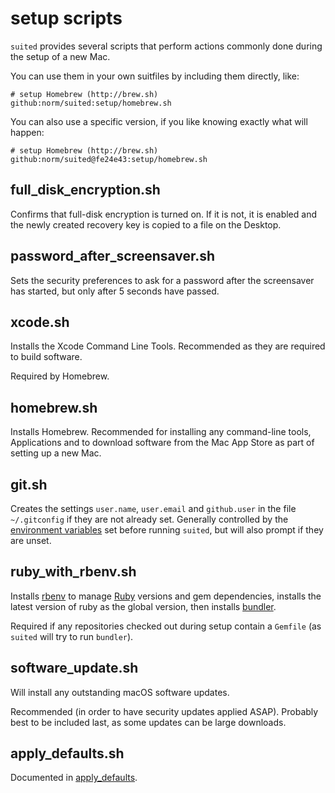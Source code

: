 setup scripts
=============

`suited` provides several scripts that perform actions commonly done
during the setup of a new Mac.

You can use them in your own suitfiles by including them directly, like:

    # setup Homebrew (http://brew.sh)
    github:norm/suited:setup/homebrew.sh

You can also use a specific version, if you like knowing exactly what will
happen:

    # setup Homebrew (http://brew.sh)
    github:norm/suited@fe24e43:setup/homebrew.sh



## full_disk_encryption.sh

Confirms that full-disk encryption is turned on. If it is not, it is enabled
and the newly created recovery key is copied to a file on the Desktop.


## password_after_screensaver.sh

Sets the security preferences to ask for a password after the screensaver
has started, but only after 5 seconds have passed.


## xcode.sh

Installs the Xcode Command Line Tools. Recommended as they are required to
build software.

Required by Homebrew.


## homebrew.sh

Installs Homebrew. Recommended for installing any command-line tools,
Applications and to download software from the Mac App Store as part of
setting up a new Mac.


## git.sh

Creates the settings `user.name`, `user.email` and `github.user` in the file
`~/.gitconfig` if they are not already set. Generally controlled by the
[environment variables][env] set before running `suited`, but will also prompt
if they are unset.

[env]: documentation/usage.markdown#environment-variables


## ruby_with_rbenv.sh

Installs [rbenv][rbenv] to manage [Ruby][ruby] versions and gem dependencies,
installs the latest version of ruby as the global version, then installs
[bundler][bundler].

Required if any repositories checked out during setup contain a `Gemfile`
(as `suited` will try to run `bundler`).

[rbenv]: https://github.com/rbenv/rbenv
[ruby]: https://www.ruby-lang.org/en/
[bundler]: http://bundler.io


## software_update.sh

Will install any outstanding macOS software updates.

Recommended (in order to have security updates applied ASAP). Probably best to
be included last, as some updates can be large downloads.


## apply_defaults.sh

Documented in [apply_defaults](apply_defaults.markdown).
